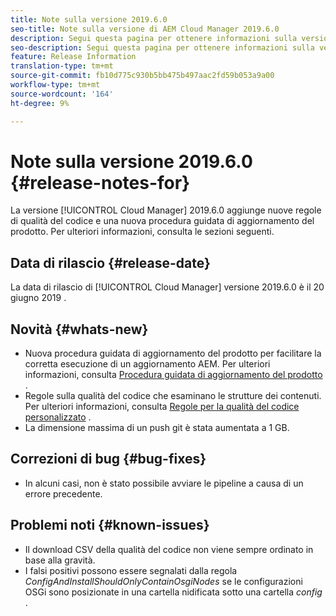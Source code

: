 ```yaml
---
title: Note sulla versione 2019.6.0
seo-title: Note sulla versione di AEM Cloud Manager 2019.6.0
description: Segui questa pagina per ottenere informazioni sulla versione 2019.6.0 di Cloud Manager.
seo-description: Segui questa pagina per ottenere informazioni sulla versione 2019.6.0 di AEM Cloud Manager.
feature: Release Information
translation-type: tm+mt
source-git-commit: fb10d775c930b5bb475b497aac2fd59b053a9a00
workflow-type: tm+mt
source-wordcount: '164'
ht-degree: 9%

---
```


# Note sulla versione 2019.6.0 {#release-notes-for}

La versione [!UICONTROL Cloud Manager] 2019.6.0 aggiunge nuove regole di qualità del codice e una nuova procedura guidata di aggiornamento del prodotto. Per ulteriori informazioni, consulta le sezioni seguenti.

## Data di rilascio {#release-date}

La data di rilascio di [!UICONTROL Cloud Manager] versione 2019.6.0 è il 20 giugno 2019 .

## Novità {#whats-new}

* Nuova procedura guidata di aggiornamento del prodotto per facilitare la corretta esecuzione di un aggiornamento AEM. Per ulteriori informazioni, consulta [Procedura guidata di aggiornamento del prodotto](overview-productupdate-wizard.md) .
* Regole sulla qualità del codice che esaminano le strutture dei contenuti. Per ulteriori informazioni, consulta [Regole per la qualità del codice personalizzato](custom-code-quality-rules.md) .
* La dimensione massima di un push git è stata aumentata a 1 GB.

## Correzioni di bug {#bug-fixes}

* In alcuni casi, non è stato possibile avviare le pipeline a causa di un errore precedente.

## Problemi noti {#known-issues}

* Il download CSV della qualità del codice non viene sempre ordinato in base alla gravità.
* I falsi positivi possono essere segnalati dalla regola *ConfigAndInstallShouldOnlyContainOsgiNodes* se le configurazioni OSGi sono posizionate in una cartella nidificata sotto una cartella *config* .